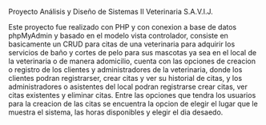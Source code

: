 Proyecto Análisis y Diseño de Sistemas II
Veterinaria S.A.V.I.J.

Este proyecto fue realizado con PHP y con conexion a base de datos phpMyAdmin y basado en el modelo vista controlador, consiste en basicamente un CRUD para citas de una veterinaria para adquirir los servicios de baño y cortes de pelo para sus mascotas ya sea en el local de la veterinaria o de manera adomicilio, cuenta con las opciones de creacion o registro de los clientes y administradores de la veterinaria, donde los clientes podran registrarser, crear citas y ver su historial de citas, y los administradores o asistentes del local podran registrarse crear citas, ver citas existentes y eliminar citas.
Entre las opciones que tendra los usuarios para la creacion de las citas se encuentra la opcion de elegir el lugar que le muestra el sistema, las horas disponibles y elegir el dia desaedo.
